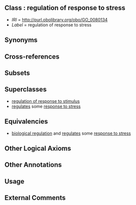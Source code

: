 
## Class : regulation of response to stress

 * *IRI* = http://purl.obolibrary.org/obo/GO_0080134
 * *Label* = regulation of response to stress

## Synonyms


## Cross-references


## Subsets


## Superclasses

 * [regulation of response to stimulus](../../GO/83/GO_0048583.md)
 * [regulates](../../RO/11/RO_0002211.md) some [response to stress](../../GO/50/GO_0006950.md)

## Equivalencies

 * [biological regulation](../../GO/07/GO_0065007.md) and [regulates](../../RO/11/RO_0002211.md) some [response to stress](../../GO/50/GO_0006950.md)

## Other Logical Axioms


## Other Annotations


## Usage


## External Comments

